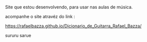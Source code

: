 Site que estou desenvolvendo, para usar nas aulas de música. 

acompanhe o site atravéz do link :

https://rafaelbazza.github.io/Dicionario_de_Guitarra_Rafael_Bazza/


sururu sarue 